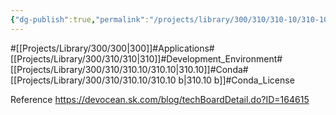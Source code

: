 ```yaml
---
{"dg-publish":true,"permalink":"/projects/library/300/310/310-10/310-10-b/","noteIcon":"0","created":"2024-03-07T10:27:37.643+09:00","updated":"2024-04-11T00:34:58.036+09:00"}
---
```


#[[Projects/Library/300/300\|300]]#Applications#[[Projects/Library/300/310/310\|310]]#Development_Environment#[[Projects/Library/300/310/310.10/310.10\|310.10]]#Conda#[[Projects/Library/300/310/310.10/310.10 b\|310.10 b]]#Conda_License



Reference
https://devocean.sk.com/blog/techBoardDetail.do?ID=164615





